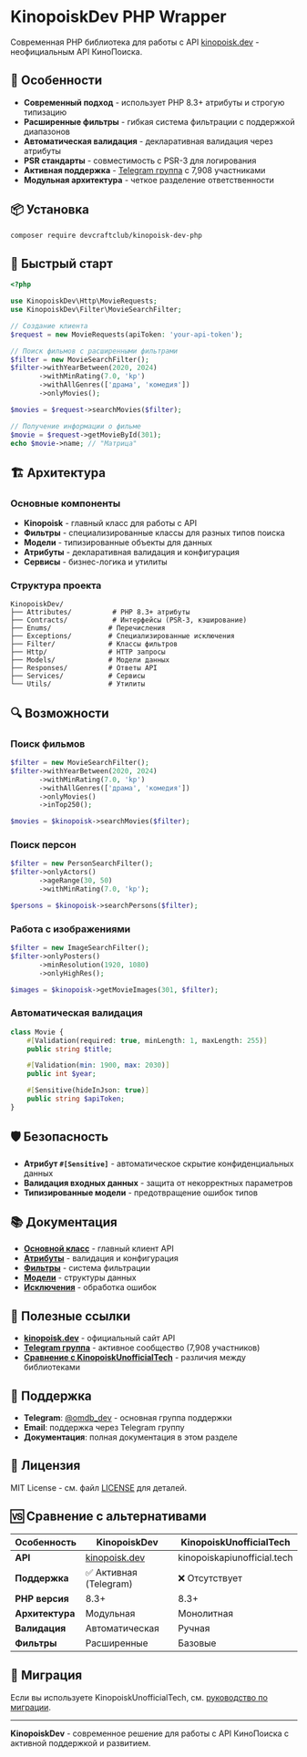 # KinopoiskDev PHP Wrapper

Современная PHP библиотека для работы с API [kinopoisk.dev](https://kinopoisk.dev) - неофициальным API КиноПоиска.

## 🚀 Особенности

- **Современный подход** - использует PHP 8.3+ атрибуты и строгую типизацию
- **Расширенные фильтры** - гибкая система фильтрации с поддержкой диапазонов
- **Автоматическая валидация** - декларативная валидация через атрибуты
- **PSR стандарты** - совместимость с PSR-3 для логирования
- **Активная поддержка** - [Telegram группа](https://t.me/omdb_dev) с 7,908 участниками
- **Модульная архитектура** - четкое разделение ответственности

## 📦 Установка

```bash
composer require devcraftclub/kinopoisk-dev-php
```

## 🔧 Быстрый старт

```php
<?php

use KinopoiskDev\Http\MovieRequests;
use KinopoiskDev\Filter\MovieSearchFilter;

// Создание клиента
$request = new MovieRequests(apiToken: 'your-api-token');

// Поиск фильмов с расширенными фильтрами
$filter = new MovieSearchFilter();
$filter->withYearBetween(2020, 2024)
       ->withMinRating(7.0, 'kp')
       ->withAllGenres(['драма', 'комедия'])
       ->onlyMovies();

$movies = $request->searchMovies($filter);

// Получение информации о фильме
$movie = $request->getMovieById(301);
echo $movie->name; // "Матрица"
```

## 🏗️ Архитектура

### Основные компоненты

- **Kinopoisk** - главный класс для работы с API
- **Фильтры** - специализированные классы для разных типов поиска
- **Модели** - типизированные объекты для данных
- **Атрибуты** - декларативная валидация и конфигурация
- **Сервисы** - бизнес-логика и утилиты

### Структура проекта

```
KinopoiskDev/
├── Attributes/          # PHP 8.3+ атрибуты
├── Contracts/           # Интерфейсы (PSR-3, кэширование)
├── Enums/              # Перечисления
├── Exceptions/         # Специализированные исключения
├── Filter/             # Классы фильтров
├── Http/               # HTTP запросы
├── Models/             # Модели данных
├── Responses/          # Ответы API
├── Services/           # Сервисы
└── Utils/              # Утилиты
```

## 🔍 Возможности

### Поиск фильмов

```php
$filter = new MovieSearchFilter();
$filter->withYearBetween(2020, 2024)
       ->withMinRating(7.0, 'kp')
       ->withAllGenres(['драма', 'комедия'])
       ->onlyMovies()
       ->inTop250();

$movies = $kinopoisk->searchMovies($filter);
```

### Поиск персон

```php
$filter = new PersonSearchFilter();
$filter->onlyActors()
       ->ageRange(30, 50)
       ->withMinRating(7.0, 'kp');

$persons = $kinopoisk->searchPersons($filter);
```

### Работа с изображениями

```php
$filter = new ImageSearchFilter();
$filter->onlyPosters()
       ->minResolution(1920, 1080)
       ->onlyHighRes();

$images = $kinopoisk->getMovieImages(301, $filter);
```

### Автоматическая валидация

```php
class Movie {
    #[Validation(required: true, minLength: 1, maxLength: 255)]
    public string $title;

    #[Validation(min: 1900, max: 2030)]
    public int $year;

    #[Sensitive(hideInJson: true)]
    public string $apiToken;
}
```

## 🛡️ Безопасность

- **Атрибут `#[Sensitive]`** - автоматическое скрытие конфиденциальных данных
- **Валидация входных данных** - защита от некорректных параметров
- **Типизированные модели** - предотвращение ошибок типов

## 📚 Документация

- **[Основной класс](Kinopoisk.md)** - главный клиент API
- **[Атрибуты](Attributes/)** - валидация и конфигурация
- **[Фильтры](Filter/)** - система фильтрации
- **[Модели](Models/)** - структуры данных
- **[Исключения](Exceptions/)** - обработка ошибок

## 🔗 Полезные ссылки

- **[kinopoisk.dev](https://kinopoisk.dev)** - официальный сайт API
- **[Telegram группа](https://t.me/omdb_dev)** - активное сообщество (7,908 участников)
- **[Сравнение с KinopoiskUnofficialTech](notkinopoiskphp-compare.md)** - различия между библиотеками

## 🤝 Поддержка

- **Telegram**: [@omdb_dev](https://t.me/omdb_dev) - основная группа поддержки
- **Email**: поддержка через Telegram группу
- **Документация**: полная документация в этом разделе

## 📄 Лицензия

MIT License - см. файл [LICENSE](LICENSE) для деталей.

## 🆚 Сравнение с альтернативами

| Особенность     | KinopoiskDev                           | KinopoiskUnofficialTech     |
| --------------- | -------------------------------------- | --------------------------- |
| **API**         | [kinopoisk.dev](https://kinopoisk.dev) | kinopoiskapiunofficial.tech |
| **Поддержка**   | ✅ Активная (Telegram)                 | ❌ Отсутствует              |
| **PHP версия**  | 8.3+                                   | 8.3+                        |
| **Архитектура** | Модульная                              | Монолитная                  |
| **Валидация**   | Автоматическая                         | Ручная                      |
| **Фильтры**     | Расширенные                            | Базовые                     |

## 🚀 Миграция

Если вы используете KinopoiskUnofficialTech, см. [руководство по миграции](notkinopoiskphp-compare.md#миграция).

---

**KinopoiskDev** - современное решение для работы с API КиноПоиска с активной поддержкой и развитием.
